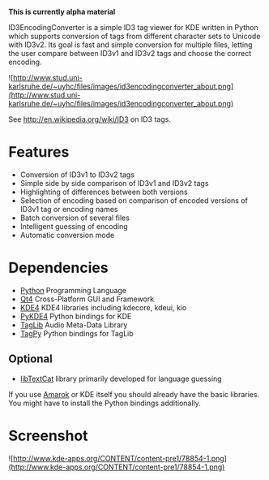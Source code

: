 **This is currently alpha material**

ID3EncodingConverter is a simple ID3 tag viewer for KDE written in Python which
supports conversion of tags from different character sets to Unicode with ID3v2.
Its goal is fast and simple conversion for multiple files, letting the user
compare between ID3v1 and ID3v2 tags and choose the correct encoding.

![http://www.stud.uni-karlsruhe.de/~uyhc/files/images/id3encodingconverter_about.png](http://www.stud.uni-karlsruhe.de/~uyhc/files/images/id3encodingconverter_about.png)

See http://en.wikipedia.org/wiki/ID3 on ID3 tags.

# Features #
  * Conversion of ID3v1 to ID3v2 tags
  * Simple side by side comparison of ID3v1 and ID3v2 tags
  * Highlighting of differences between both versions
  * Selection of encoding based on comparison of encoded versions of ID3v1 tag or encoding names
  * Batch conversion of several files
  * Intelligent guessing of encoding
  * Automatic conversion mode

# Dependencies #
  * [Python](http://www.python.org/) Programming Language
  * [Qt4](http://trolltech.com/products/qt) Cross-Platform GUI and Framework
  * [KDE4](http://www.kde.org) KDE4 libraries including kdecore, kdeui, kio
  * [PyKDE4](http://www.riverbankcomputing.co.uk/pykde/) Python bindings for KDE
  * [TagLib](http://developer.kde.org/~wheeler/taglib.html) Audio Meta-Data Library
  * [TagPy](http://news.tiker.net/software/tagpy) Python bindings for TagLib
## Optional ##
  * [libTextCat](http://software.wise-guys.nl/libtextcat/) library primarily developed for language guessing

If you use [Amarok](http://amarok.kde.org/) or KDE itself you should already have the basic libraries. You might have to install the Python bindings additionally.

# Screenshot #
![http://www.kde-apps.org/CONTENT/content-pre1/78854-1.png](http://www.kde-apps.org/CONTENT/content-pre1/78854-1.png)